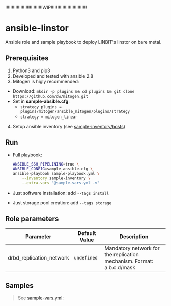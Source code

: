 !!!!!!!!!!!!!!!!!!!!!!!!!!!!!WIP!!!!!!!!!!!!!!!!!!!!!!!!!!!!

# ansible-linstor

Ansible role and sample playbook to deploy LINBIT's linstor on bare metal.

## Prerequisites
1. Python3 and pip3
2. Developed and tested with ansible 2.8
3. Mitogen is higly recommended:
  - Download: `mkdir -p plugins && cd plugins && git clone https://github.com/dw/mitogen.git`
  - Set in **sample-absible.cfg**:
    - `strategy_plugins = plugins/mitogen/ansible_mitogen/plugins/strategy`
    - `strategy = mitogen_linear`
4. Setup ansible inventory (see [sample-inventory/hosts](sample-inventory/hosts))

## Run
- Full playbook:

    ```bash
    ANSIBLE_SSH_PIPELINING=true \
    ANSIBLE_CONFIG=sample-ansible.cfg \
    ansible-playbook sample-playbook.yml \
        --inventory sample-inventory \
        --extra-vars "@sample-vars.yml -v"
    ```

- Just software installation: add `--tags install`
- Just storage pool creation: add `--tags storage`


## Role parameters

| Parameter                           | Default Value                | Description                                                           |
|-------------------------------------|------------------------------|-----------------------------------------------------------------------|
| drbd_replication_network            | `undefined`                  | Mandatory network for the replication mechanism. Format: a.b.c.d/mask |


## Samples

> See [sample-vars.yml](sample-vars.yml):

